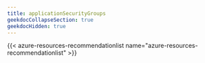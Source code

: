 ```yaml
---
title: applicationSecurityGroups
geekdocCollapseSection: true
geekdocHidden: true
---
```


{{< azure-resources-recommendationlist name="azure-resources-recommendationlist" >}}
